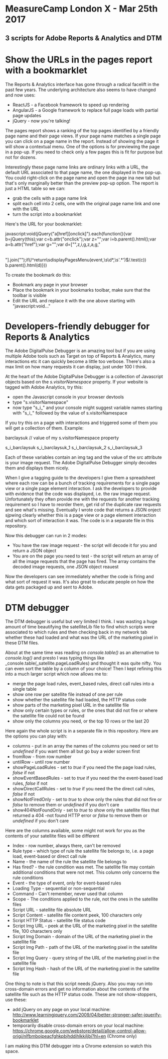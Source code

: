 MeasureCamp London X - Mar 25th 2017
====================================

3 scripts for Adobe Reports & Analytics and DTM
-----------------------------------------------

# Show the URLs in the pages report with a bookmarklet

The Reports & Analytics interface has gone through a radical facelift in the past few years. The underlying architecture also seems to have changed and now uses:

* ReactJS - a Facebook framework to speed up rendering
* AngularJS - a Google framework to replace full page loads with partial page updates
* jQuery - now you're talking!

The pages report shows a ranking of the top pages identified by a friendly page name and their page views. If your page name matches a single page you can click on a page name in the report. Instead of showing the page it will show a contextual menu. One of the options is for previewing the page in a pop-up. If you need to check only a few pages this is fit for purpose but not for dozens.

Interestingly these page name links are ordinary links with a URL, the default URL associated to that page name, the one displayed in the pop-up. You could right-click on the page name and open the page ina new tab but that's only marginally better than the preview pop-up option. The report is just a HTML table so we can:

* grab the cells with a page name link
* split each cell into 2 cells, one with the original page name link and one with the URL
* turn the script into a bookmarklet

Here's the URL for your bookmarklet:

javascript:void(jQuery("a[href][onclick]").each(function(){var b=jQuery(this);var c=b.attr("onclick");var z="<td width='50%' style='vertical-align:top;word-wrap:break-word'>";var i=b.parent().html();var a=b.attr("href");var g="</td>";var d=["<table border='0' style='table-layout:fixed' width='100%'><tr>",z,i,g,z,a,g,"</tr></table>"].join("");if(/^return\sdisplayPagesMenu\(event,\s\d*,\s'.*'\)$/.test(c)) b.parent().html(d)}))

To create the bookmark do this:

* Bookmark any page in your browser
* Place the bookmark in your bookmarks toolbar, make sure that the toolbar is visible
* Edit the URL and replace it with the one above starting with "javascript:void..."


# Developers-friendly debugger for Reports & Analytics

The Adobe DigitalPulse Debugger is an amazing tool but if you are using multiple Adobe tools such as Target on top of Reports & Analytics, many interactions etc it can quickly become a little too verbose. There's also a max limit on how many requests it can display, just under 100 I think.

At the heart of the Adobe DigitalPulse Debugger is a collection of Javascript objects based on the _s.visitorNamespace_ property. If your website is tagged with Adobe Analytics, try this:

* open the Javascript console in your browser devtools
* type "s.visitorNamespace"
* now type "s_i_" and your console might suggest variable names starting with "s_i_" followed by the value of s.visitorNamespace

If you try this on a page with interactions and triggered some of them you will get a collection of them. Example:

barclaysuk // value of my s.visitorNamespace property

s_i_barclaysuk
s_i_barclaysuk_1
s_i_barclaysuk_2
s_i_barclaysuk_3

Each of these variables contain an img tag and the value of the src attribute is your image request. The Adobe DigitalPulse Debugger simply decodes them and displays them nicely.

When I give a tagging guide to the developers I give them a spreadsheet where each row can be a bunch of tracking requirements for a single page view or a single page element interaction. I ask the developers to provide with evidence that the code was displayed, i.e. the raw image request. Unfortunately they often provide me with the requests for another tracking requirement so I have to reorder them, get rid of the duplicate raw requests and see what's missing. Eventually I wrote code that returns a JSON onject sjpwing clearly whether this is a page view or a page element interaction and which sort of interaction it was. The code is in a separate file in this repository.

Now this debugger can run in 2 modes:

* You have the raw image request - the script will decode it for you and return a JSON object
* You are on the page you need to test - the script will return an array of all the image requests that the page has fired. The array contains the decoded image requests, one JSON object reauest

Now the developers can see immediately whether the code is firing and what sort of request it was. It's also great to educate people on how the data gets packaged up and sent to Adobe.


# DTM debugger

The DTM debugger is useful but very limited I think. I was wasting a huge amount of time beautifying the satelliteLib file to find which scripts were associated to which rules and then checking back in my network tab whether these had loaded and what was the URL of the marketing pixel in these DTM files.

About at the same time was reading on _console.table()_ as an alternative to _console.log()_ and presto I was typing things like _console.table(_satellite.pageLoadRules) and thought it was quite nifty. You can even sort the table by a column of your choice! Then I kept refining this into a much larger script which now allows me to:

* merge the page load rules, event_based rules, direct call rules into a single table
* show one row per satellite file instead of one per rule
* show whether the satellite file had loaded, the HTTP status code
* show parts of the marketing pixel URL in the satellite file
* show only certain types or rules, or the ones that did not fire or where the satellite file could not be found
* show only the columns you need, or the top 10 rows or the last 20

Here again the whole script is in a separate file in this repository. Here are the options you can play with:

* columns - put in an array the names of the columns you need or set to _undefined_ if you want them all but go buy a wider screen first
* fromRow - from row number
* untilRow - until row number
* showPageLoadRules - set to _true_ if you need the the page load rules, _false_ if not
* showEventBasedRules - set to _true_ if you need the the event-based load rules, _false_ if not
* showDirectCallRules - set to _true_ if you need the the direct call rules, _false_ if not
* showNotFiredOnly - set to _true_ to show only the rules that did not fire or _false_ to remove them or _undefined_ if you don't care
* show404NotFoundOnly - set to _true_ to show only the satellite files that returned a 404 -not found HTTP error or _false_ to remove them or _undefined_ if you don't care

Here are the columns available, some might not work for you as the contents of your satellite files will be different

* Index - row number, always there, can't be removed
* Rule type - which type of rule the satellite file belongs to, i.e. a page load, event-based or direct call rule
* Name - the name of the rule the satellite file belongs to
* Has fired? - the rule condition was met. The satellite file may contain additional conditions that were not met. This column only concerns the rule conditions
* Event - the type of event, only for event-based rules
* Loading Type - sequential or non-sequential
* Command - Can't remember, never used that column
* Scope - The conditions applied to the rule, not the ones in the satellite files
* Script URL - satellite file absolute URL
* Script Content - satellite file content peek, 100 characters only
* Script HTTP Status - satellite file status code
* Script Img URL - peek at the URL of the marketing pixel in the satellite file, 100 characters only
* Script Img Domain - domain of the URL of the marketing pixel in the satellite file
* Script Img Path - path of the URL of the marketing pixel in the satellite file
* Script Img Query - query string of the URL of the marketing pixel in the satellite file
* Script Img Hash - hash of the URL of the marketing pixel in the satellite file

One thing to note is that this script needs jQuery. Also you may run into cross-domain errors and get no information about the contents of the satellite file such as the HTTP status code. These are not show-stoppers, use these:

* add jQuery on any page on your local machine: http://www.learningjquery.com/2009/04/better-stronger-safer-jquerify-bookmarklet
* temporarily disable cross-domain errors on your local machine: https://chrome.google.com/webstore/detail/allow-control-allow-origi/nlfbmbojpeacfghkpbjhddihlkkiljbi?hl=en (Chrome only)

I am making this DTM debugger into a Chrome extension so watch this space.
